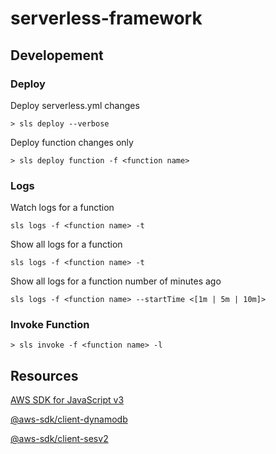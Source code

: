 # serverless-framework

## Developement

### Deploy

Deploy serverless.yml changes

```
> sls deploy --verbose
```

Deploy function changes only

```
> sls deploy function -f <function name>
```

### Logs

Watch logs for a function

```
sls logs -f <function name> -t
```

Show all logs for a function

```
sls logs -f <function name> -t
```

Show all logs for a function number of minutes ago

```
sls logs -f <function name> --startTime <[1m | 5m | 10m]>
```

### Invoke Function

```
> sls invoke -f <function name> -l
```

## Resources

[AWS SDK for JavaScript v3](https://docs.aws.amazon.com/AWSJavaScriptSDK/v3/latest/index.html)

[@aws-sdk/client-dynamodb](https://docs.aws.amazon.com/AWSJavaScriptSDK/v3/latest/clients/client-dynamodb/)

[@aws-sdk/client-sesv2](https://docs.aws.amazon.com/AWSJavaScriptSDK/v3/latest/clients/client-sesv2/)
